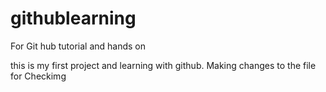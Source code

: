 # githublearning
For Git hub tutorial and hands on 


this is my first project and learning with github.
Making changes to the file for Checkimg
